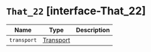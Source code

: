 # `That_22` [interface-That_22]

| Name | Type | Description |
| - | - | - |
| `transport` | [Transport](./Transport.md) | &nbsp; |
